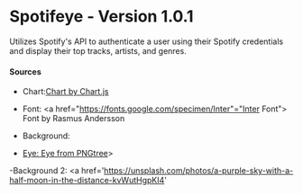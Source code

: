 # Spotifeye - Version 1.0.1
Utilizes Spotify's API to authenticate a user using their Spotify credentials and display their top tracks, artists, and genres.

#### Sources 
- Chart:<a href=" https://www.chartjs.org/ " title="Chart">Chart by Chart.js</a>

- Font: <a href="https://fonts.google.com/specimen/Inter"="Inter Font"> Font by Rasmus Andersson

- Background: <a href='https://www.pexels.com/photo/group-of-people-in-a-concert-1587927/'>
 
 - Eye: <a href='https://pngtree.com/freepng/eye-pupil_6104092.html'> Eye from PNGtree</a>>

 -Background 2: <a href='https://unsplash.com/photos/a-purple-sky-with-a-half-moon-in-the-distance-kvWutHgpKI4'
